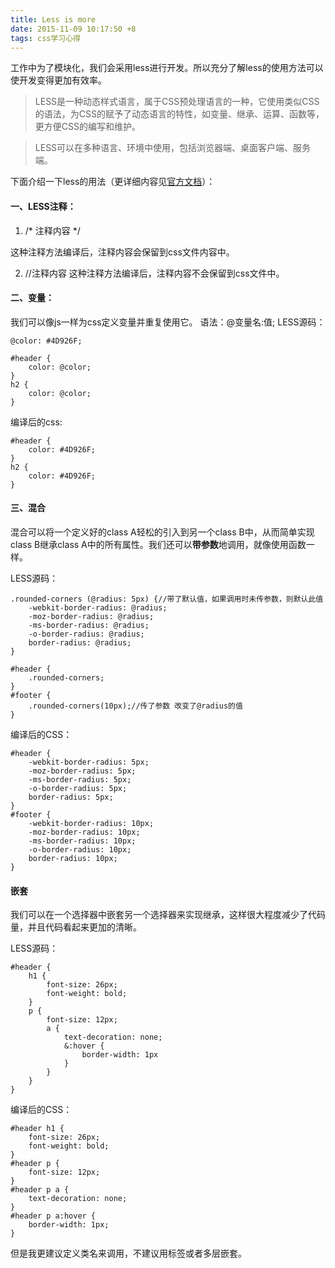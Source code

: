 ```yaml
---
title: Less is more
date: 2015-11-09 10:17:50 +8
tags: css学习心得
---
```


工作中为了模块化，我们会采用less进行开发。所以充分了解less的使用方法可以使开发变得更加有效率。
<!-- more -->

>LESS是一种动态样式语言，属于CSS预处理语言的一种，它使用类似CSS的语法，为CSS的赋予了动态语言的特性，如变量、继承、运算、函数等，更方便CSS的编写和维护。

>LESS可以在多种语言、环境中使用，包括浏览器端、桌面客户端、服务端。

下面介绍一下less的用法（更详细内容见[官方文档](http://www.1024i.com/demo/less/document.html)）：

#### 一、LESS注释：
1. /\* 注释内容 \*/ 

这种注释方法编译后，注释内容会保留到css文件内容中。

2. //注释内容 
这种注释方法编译后，注释内容不会保留到css文件中。

#### 二、变量：
我们可以像js一样为css定义变量并重复使用它。
语法：@变量名:值;
LESS源码：

    @color: #4D926F;

    #header {
        color: @color;
    }
    h2 {
        color: @color;
    }
编译后的css:

    #header {
        color: #4D926F;
    }
    h2 {
        color: #4D926F;
    }

#### 三、混合
混合可以将一个定义好的class A轻松的引入到另一个class B中，从而简单实现class B继承class A中的所有属性。我们还可以**带参数**地调用，就像使用函数一样。

LESS源码：

    .rounded-corners (@radius: 5px) {//带了默认值，如果调用时未传参数，则默认此值
        -webkit-border-radius: @radius;
        -moz-border-radius: @radius;
        -ms-border-radius: @radius;
        -o-border-radius: @radius;
        border-radius: @radius;
    }

    #header {
        .rounded-corners;
    }
    #footer {
        .rounded-corners(10px);//传了参数 改变了@radius的值
    }

编译后的CSS：

    #header {
        -webkit-border-radius: 5px;
        -moz-border-radius: 5px;
        -ms-border-radius: 5px;
        -o-border-radius: 5px;
        border-radius: 5px;
    }
    #footer {
        -webkit-border-radius: 10px;
        -moz-border-radius: 10px;
        -ms-border-radius: 10px;
        -o-border-radius: 10px;
        border-radius: 10px;
    }

#### 嵌套
我们可以在一个选择器中嵌套另一个选择器来实现继承，这样很大程度减少了代码量，并且代码看起来更加的清晰。

LESS源码：

    #header {
        h1 {
            font-size: 26px;
            font-weight: bold;
        }
        p {
            font-size: 12px;
            a {
                text-decoration: none;
                &:hover {
                    border-width: 1px
                }
            }
        }
    }

编译后的CSS：

    #header h1 {
        font-size: 26px;
        font-weight: bold;
    }
    #header p {
        font-size: 12px;
    }
    #header p a {
        text-decoration: none;
    }
    #header p a:hover {
        border-width: 1px;
    }

但是我更建议定义类名来调用，不建议用标签或者多层嵌套。
